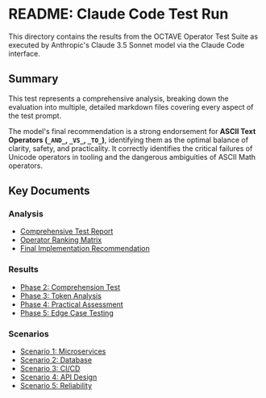 # README: Claude Code Test Run

This directory contains the results from the OCTAVE Operator Test Suite as executed by Anthropic's Claude 3.5 Sonnet model via the Claude Code interface.

## Summary

This test represents a comprehensive analysis, breaking down the evaluation into multiple, detailed markdown files covering every aspect of the test prompt.

The model's final recommendation is a strong endorsement for **ASCII Text Operators (`_AND_`, `_VS_`, `_TO_`)**, identifying them as the optimal balance of clarity, safety, and practicality. It correctly identifies the critical failures of Unicode operators in tooling and the dangerous ambiguities of ASCII Math operators.

## Key Documents

### Analysis
- [Comprehensive Test Report](./analysis/comprehensive-test-report.md)
- [Operator Ranking Matrix](./analysis/operator-ranking-matrix.md)
- [Final Implementation Recommendation](./analysis/implementation-recommendation.md)

### Results
- [Phase 2: Comprehension Test](./results/phase2-comprehension-test.md)
- [Phase 3: Token Analysis](./results/phase3-token-analysis.md)
- [Phase 4: Practical Assessment](./results/phase4-practical-assessment.md)
- [Phase 5: Edge Case Testing](./results/phase5-edge-case-testing.md)

### Scenarios
- [Scenario 1: Microservices](./scenarios/scenario1-microservices.md)
- [Scenario 2: Database](./scenarios/scenario2-database.md)
- [Scenario 3: CI/CD](./scenarios/scenario3-cicd.md)
- [Scenario 4: API Design](./scenarios/scenario4-api-design.md)
- [Scenario 5: Reliability](./scenarios/scenario5-reliability.md)
